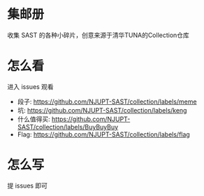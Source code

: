# 集邮册

收集 SAST 的各种小碎片，创意来源于清华TUNA的Collection仓库

# 怎么看
进入 issues 观看
- 段子: https://github.com/NJUPT-SAST/collection/labels/meme
- 坑: https://github.com/NJUPT-SAST/collection/labels/keng
- 什么值得买: https://github.com/NJUPT-SAST/collection/labels/BuyBuyBuy
- Flag: https://github.com/NJUPT-SAST/collection/labels/flag

# 怎么写
提 issues 即可
